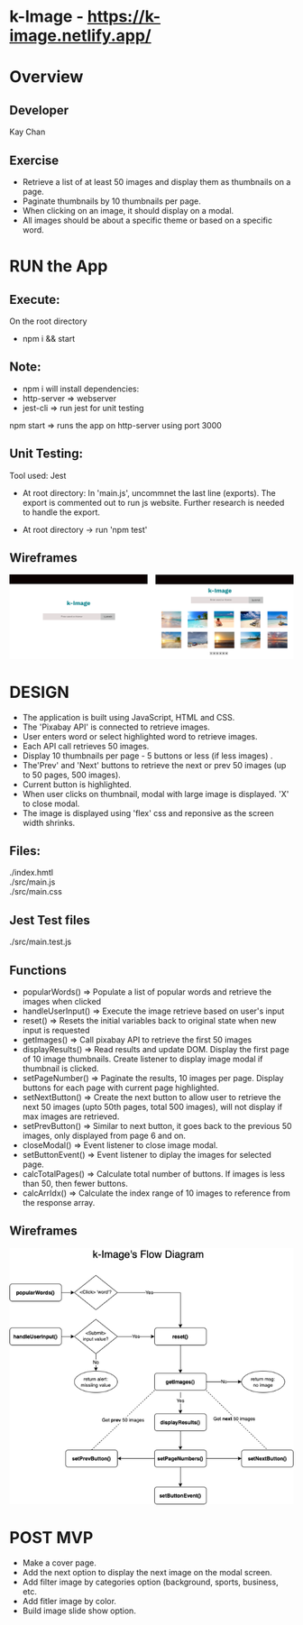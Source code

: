 # k-Image - https://k-image.netlify.app/

# Overview
## Developer
Kay Chan

## Exercise
- Retrieve a list of at least 50 images and display them as thumbnails on a page.
- Paginate thumbnails by 10 thumbnails per page.
- When clicking on an image, it should display on a modal.
- All images should be about a specific theme or based on a specific word.

# RUN the App
## Execute:
On the root directory
  - npm i && start

## Note:
  - npm i will install dependencies:  
  - http-server => webserver
  - jest-cli  => run jest for unit testing

npm start => runs the app on http-server using port 3000

## Unit Testing:
Tool used: Jest

- At root directory: In 'main.js', uncommnet the last line (exports).  The export is commented out to run js website. Further research is needed to handle the export.

- At root directory -> run 'npm test'

## Wireframes
![kImage Wireframe Design](./asset/kImage.png)

# DESIGN
- The application is built using JavaScript, HTML and CSS. 
- The 'Pixabay API' is connected to retrieve images.
- User enters word or select highlighted word to retrieve images.
- Each API call retrieves 50 images.
- Display 10 thumbnails per page - 5 buttons or less (if less images) .
- The'Prev' and 'Next' buttons to retrieve the next or prev 50 images (up to 50 pages, 500 images).
- Current button is highlighted.
- When user clicks on thumbnail, modal with large image is displayed. 'X' to close modal.
- The image is displayed using 'flex' css and reponsive as the screen width shrinks.

## Files:
  ./index.hmtl  </br>
  ./src/main.js </br>
  ./src/main.css

## Jest Test files
  ./src/main.test.js

## Functions
- popularWords() => Populate a list of popular words and retrieve the images when clicked
- handleUserInput() => Execute the image retrieve based on user's input
- reset() => Resets the initial variables back to original state when new input is requested
- getImages() => Call pixabay API to retrieve the first 50 images
- displayResults() => Read results and update DOM.  Display the first page of 10 image thumbnails. Create listener to display image modal if thumbnail is clicked.
- setPageNumber() => Paginate the results, 10 images per page.  Display buttons for each page with current page highlighted.
- setNextButton() => Create the next button to allow user to retrieve the next 50 images (upto 50th pages, total 500 images), will not display if max images are retrieved.
- setPrevButton() => Similar to next button, it goes back to the previous 50 images, only displayed from page 6 and on. 
- closeModal() => Event listener to close image modal.
- setButtonEvent() => Event listener to diplay the images for selected page.
- calcTotalPages() => Calculate total number of buttons. If images is less than 50, then fewer buttons.
- calcArrIdx() => Calculate the index range of 10 images to reference from the response array.

## Wireframes
![kImage](./asset/kImageFlowDiagram.png)

# POST MVP
- Make a cover page.
- Add the next option to display the next image on the modal screen.
- Add filter image by categories option (background, sports, business, etc.
- Add fitler image by color.
- Build image slide show option.
